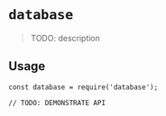 # `database`

> TODO: description

## Usage

```
const database = require('database');

// TODO: DEMONSTRATE API
```

